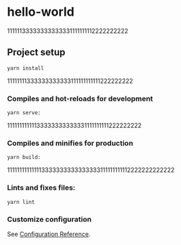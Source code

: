 # hello-world
11111133333333333331111111112222222222
## Project setup
```
yarn install
```
11111111333333333333111111111111222222222
### Compiles and hot-reloads for development
```
yarn serve:
```
11111111111133333333333331111111111222222222
### Compiles and minifies for production
```
yarn build:
```
111111111111113333333333333333111111111112222222222222
### Lints and fixes files:
```
yarn lint
```

### Customize configuration
See [Configuration Reference](https://cli.vuejs.org/config/).
